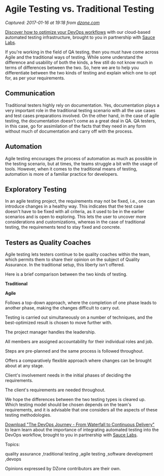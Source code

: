 # Agile Testing vs. Traditional Testing

_Captured: 2017-01-16 at 19:18 from [dzone.com](https://dzone.com/articles/agile-testing-vs-traditional-testing?edition=263883&utm_source=Daily%20Digest&utm_medium=email&utm_campaign=dd%202017-01-16)_

[Discover how to optimize your DevOps workflows](https://dzone.com/go?i=161129&u=http%3A%2F%2Finfo.saucelabs.com%2Fpaper-the-devops-journey.html%3Futm_campaign%3Ddevopsjourney%2Bwp%26utm_medium%3Dtextlink%26utm_source%3Ddzone-devops%26utm_content%3Darticle) with our cloud-based automated testing infrastructure, brought to you in partnership with [Sauce Labs](https://dzone.com/go?i=161129&u=http%3A%2F%2Finfo.saucelabs.com%2Fpaper-the-devops-journey.html%3Futm_campaign%3Ddevopsjourney%2Bwp%26utm_medium%3Dtextlink%26utm_source%3Ddzone-devops%26utm_content%3Darticle).

If you're working in the field of QA testing, then you must have come across Agile and the traditional ways of testing. While some understand the difference and usability of both the kinds, a few still do not know much in terms of differences between the two. So, here we are to help you differentiate between the two kinds of testing and explain which one to opt for, as per your requirements.

## **Communication**

Traditional testers highly rely on documentation. Yes, documentation plays a very important role in the traditional testing scenario with all the use cases and test cases preparations involved. On the other hand, in the case of agile testing, the documentation doesn't come as a great deal in QA. QA testers, in this case, go for assimilation of the facts that they need in any form without much of documentation and carry off with the process.

## **Automation**

Agile testing encourages the process of automation as much as possible in the testing scenario, but at times, the teams struggle a bit with the usage of tools. However, when it comes to the traditional means of testing, automation is more of a familiar practice for developers.

## **Exploratory Testing**

In an agile testing project, the requirements may not be fixed, i.e., one can introduce changes in a healthy way. This indicates that the test case doesn't have to be fixed with all criteria, as it used to be in the earlier scenarios and is open to exploring. This lets the user to uncover more considerations and customizations, whereas in the case of traditional testing, the requirements tend to stay fixed and concrete.

## **Testers as Quality Coaches**

Agile testing lets testers continue to be quality coaches within the team, which permits them to share their opinion on the subject of Quality Assurance. In the traditional setup, this liberty isn't offered.

Here is a brief comparison between the two kinds of testing.

**Traditional**

**Agile**

Follows a top-down approach, where the completion of one phase leads to another phase, making the changes difficult to carry out.

Testing is carried out simultaneously on a number of techniques, and the best-optimized result is chosen to move further with.

The project manager handles the leadership.

All members are assigned accountability for their individual roles and job.

Steps are pre-planned and the same process is followed throughout.

Offers a comparatively flexible approach where changes can be brought about at any stage.

Client's involvement needs in the initial phases of deciding the requirements.

The client's requirements are needed throughout.

We hope the differences between the two testing types is cleared up. Which testing model should be chosen depends on the team's requirements, and it is advisable that one considers all the aspects of these testing methodologies.

[Download "The DevOps Journey - From Waterfall to Continuous Delivery"](https://dzone.com/go?i=161130&u=http%3A%2F%2Finfo.saucelabs.com%2Fpaper-the-devops-journey.html%3Futm_campaign%3Ddevopsjourney%2Bwp%26utm_medium%3Dtextlink%26utm_source%3Ddzone-devops%26utm_content%3Darticle) to learn learn about the importance of integrating automated testing into the DevOps workflow, brought to you in partnership with [Sauce Labs](https://dzone.com/go?i=161130&u=http%3A%2F%2Finfo.saucelabs.com%2Fpaper-the-devops-journey.html%3Futm_campaign%3Ddevopsjourney%2Bwp%26utm_medium%3Dtextlink%26utm_source%3Ddzone-devops%26utm_content%3Darticle).

Topics:

quality assurance ,traditional testing ,agile testing ,software development ,devops

Opinions expressed by DZone contributors are their own.
